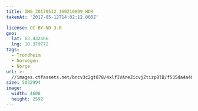 ```yaml
---
title: IMG_20170512_160210899_HDR
takenAt: '2017-05-12T14:02:12.000Z'

license: CC BY-ND 3.0
geo:
  lat: 63.432466
  lng: 10.379772
tags:
  - Trondheim
  - Norwegen
  - Norge
url: >-
  //images.ctfassets.net/bncv3c2gt878/4xlfIVAneZicvjZtizpBlB/f535da4a40a94d5b521d5a00a59079c6/img_20170512_160210899_hdr_34650698775_o
size: 5032994
image:
  width: 4608
  height: 2592
---
```

